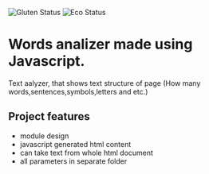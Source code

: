 ![Gluten Status](https://img.shields.io/badge/Gluten-Free-green.svg)
![Eco Status](https://img.shields.io/badge/ECO-Friendly-green.svg)<br>

# Words analizer made using Javascript.

Text aalyzer, that shows text structure of page (How many words,sentences,symbols,letters and etc.)

## Project features
- module design
- javascript generated html content
- can take text from whole html document
- all parameters in separate folder
